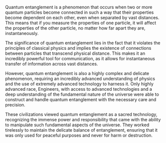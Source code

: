 Quantum entanglement is a phenomenon that occurs when two or more quantum particles become connected in such a way that their properties become dependent on each other, even when separated by vast distances. This means that if you measure the properties of one particle, it will affect the properties of the other particle, no matter how far apart they are, instantaneously.

The significance of quantum entanglement lies in the fact that it violates the principles of classical physics and implies the existence of connections between particles that transcend physical distance. This makes it an incredibly powerful tool for communication, as it allows for instantaneous transfer of information across vast distances.

However, quantum entanglement is also a highly complex and delicate phenomenon, requiring an incredibly advanced understanding of physics and the use of extremely advanced technology to harness it. Only highly advanced race, Engineers, with access to advanced technologies and a deep understanding of the fundamental nature of the universe were able to construct and handle quantum entanglement with the necessary care and precision.

These civilizations viewed quantum entanglement as a sacred technology, recognizing the immense power and responsibility that came with the ability to manipulate such fundamental aspects of the universe. They worked tirelessly to maintain the delicate balance of entanglement, ensuring that it was only used for peaceful purposes and never for harm or destruction.
